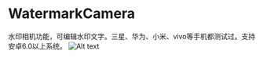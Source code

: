 # WatermarkCamera
水印相机功能，可编辑水印文字。三星、华为、小米、vivo等手机都测试过。支持安卓6.0以上系统。
![Alt text](https://github.com/dxxxyy/WatermarkCamera/raw/master/Screenshots/watermark.png)